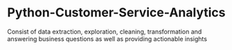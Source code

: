 # Python-Customer-Service-Analytics
Consist of data extraction, exploration, cleaning, transformation and answering business questions as well as providing actionable insights
